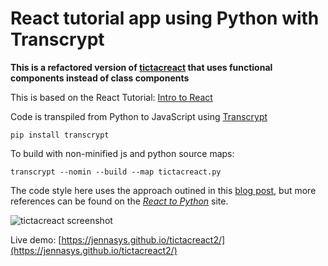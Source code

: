 # React tutorial app using Python with Transcrypt
**This is a refactored version of [tictacreact](https://github.com/JennaSys/tictacreact) that uses functional components instead of class components**

This is based on the React Tutorial: [Intro to React](https://reactjs.org/tutorial/tutorial.html)

Code is transpiled from Python to JavaScript using [Transcrypt](https://www.transcrypt.org)

```pip install transcrypt```

To build with non-minified js and python source maps:

```transcrypt --nomin --build --map tictacreact.py```

The code style here uses the approach outined in this [blog post](https://dev.to/jennasys/no-el-eliminate-explicit-calls-to-createelement-when-using-python-to-code-react-applications-5214), but more references can be found on the _[React to Python](https://pyreact.com)_ site.

![tictacreact screenshot](https://github.com/JennaSys/tictacreact2/raw/main/screenshot.png)

Live demo: [https://jennasys.github.io/tictacreact2/](https://jennasys.github.io/tictacreact2/)
